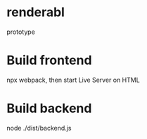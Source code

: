 # renderabl
prototype


# Build frontend
npx webpack, then start Live Server on HTML

# Build backend
node ./dist/backend.js